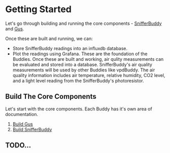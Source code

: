 # Getting Started
Let's go through building and running the core components - [SnifferBuddy](snifferbuddy) and [Gus](gus).

Once these are built and running, we can:
- Store SnifferBuddy readings into an influxdb database.
- Plot the readings using Grafana.
These are the foundation of the Buddies.  Once these are built and working, air qulity measurements can be evaluated and stored into a database.  SnifferBuddy's air quality measurements will be used by other Buddies like vpdBuddy.  The air quality information includes air temperature, relative humidity, CO2 level, and a light level reading from the SnifferBuddy's photoresistor.


## Build The Core Components
Let's start with the core components.  Each Buddy has it's own area of documentation.
1. [Build Gus](gus)
2. [Build SnifferBuddy](snifferbuddy)


## TODO...